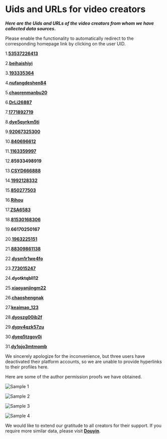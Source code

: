 # Uids and URLs for video creators

***Here are the Uids and URLs of the video creators from whom we have collected data sources.***

Please enable the functionality to automatically redirect to the corresponding homepage link by clicking on the user UID.

1.[**53537226413**](https://www.douyin.com/user/MS4wLjABAAAAX7vc1PsqJfyMSz__-sfwuiVCHqSme7yZIdi0ZN3lDbgY2FHfnAQm50vtQPGbMDUo)

2.[**beihaishiyi**](https://www.douyin.com/user/MS4wLjABAAAAvxk7zHtkTSMv_vG81KH0gNUZIzu0aM3wPZxHHw86ifXXD9GbTM31PSFgQroVSVBe)

3.[**193335364**](https://www.douyin.com/user/MS4wLjABAAAA4FiVa8OwY6JnvCT2Lsfvx_0niHRqCf1w1qXWbo5wqqk)

4.[**nufangdeshen84**](https://www.douyin.com/user/MS4wLjABAAAAyekdCLu-ZbGD2nPYxTIoP_ZpqTXJcDyZ9TtRx5U8JFU)

5.[**chaorenmanbu20**](https://www.douyin.com/user/MS4wLjABAAAA7KPfz7DFioSPSeBa4jK7LJ_yuqTy0tZVyODa0kjk8S8)

6.[**DrLi26887**](https://www.douyin.com/user/MS4wLjABAAAAtdewyfiVj5eBbhVin1txQK0S0lkK5WcShP2RJwSOEic)

7.[**1771892719**](https://www.douyin.com/user/MS4wLjABAAAAM1coTh7tYiTk6EwDGitMYYHaf2CBqeboE3dRmS64ldU)

8.[**dye5qyrkm5ti**](**https://www.douyin.com/user/MS4wLjABAAAAa_6uWpCtbtU21zsHqaDMFOgc0CCl-NnvwId74TPICBk)

9.[**92067325300**](https://www.douyin.com/user/MS4wLjABAAAAumEp74rp3l6w1--G75Odbc0-ie56EARf-HJ-3DWIYwg)

10.[**840696612**](https://www.douyin.com/user/MS4wLjABAAAAsiuT7t-ny-5NAdkxx_w-84qWhP4pxqX8Q5AQDqulgw4)

11.[**1163359997**](https://www.douyin.com/user/MS4wLjABAAAAPYy5piO0LjgPdXKFX5-bdncnboQmmiaIZp9poMOTYEk)

12.**85933498919**

13.[**CSYD666888**](https://www.douyin.com/user/MS4wLjABAAAAgP4pLlPqwsijN8rNk0V1jIw6cJYvdMoY_e59Ho2L5qorJvPGwRtQ29lBVdBpO3vO)

14.[**1992128332**](https://www.douyin.com/user/MS4wLjABAAAASqWwXOFWz8gxAvg69b3tJx1DooyNSaPk38s41mpcHF8)

15.[**850277503**](https://www.douyin.com/user/MS4wLjABAAAADAMLqGHpIzIk8wStjtBT3r9QJ2RLzCYJjzGcPqvAM3s)

16.[**Rihou**](https://www.douyin.com/user/MS4wLjABAAAAzYgQnxnRRDCKWG4djhlqik2Wwk95XXxBG7UbmMVbMtU)

17.[**ZSA6583**](https://www.douyin.com/user/MS4wLjABAAAAfcZTHxn7vUq673kTXYx7NnD4x9gyDoQxIFmrtNNfKJU)

18.[**81530168306**](https://www.douyin.com/user/MS4wLjABAAAAR7MV-T6e4WNtuRE6cbgBA3YaQGG8g0xl4MWB15-CCug)

19.**66170250167**

20.[**1963225151**](https://www.douyin.com/user/MS4wLjABAAAANev-BDGMpyRl8kyLQAWsZO2S5swUbl84_pAG-OLrE24)

21.[**88309861138**](https://www.douyin.com/user/MS4wLjABAAAAIuLX02ez9Ib4NB4CYWJtoGEsVgW9l_1geDAw3ZHrgkWAX8sJ1FknX_neyfNAaQmU)

22.[**dysm1r1we4fo**](https://www.douyin.com/user/MS4wLjABAAAAHsIaai0AYLO8opIXZBSXfjEzQQE07tYkoNBDDyO5r_lOxwEVL-jpIgY-ggQjzA2D)

23.[**773015247**](https://www.douyin.com/user/MS4wLjABAAAA_FhErkA7ZK11JjOS39-G_bL6T6Nx_ispRRV37Y7Ac84)

24.**dyotktqbll12**

25.[**xiaoyanjingm22**](https://www.douyin.com/user/MS4wLjABAAAAvHv4Sy_MKWHhUDFcJGfewtVCorCqaJ1MLYyDCVghoPG_-ynvzRMtqW8WOOyQTQ3G)

26.[**chaoshengnak**](https://www.douyin.com/user/MS4wLjABAAAAVKPzuSSkMmWsI6OhwoJpa4-m3I5xcpMSeXOkHuiW_r7gGZPG14xz9BDwplcVMzo7?is_search=0&list_name=follow&nt=0)

27.[**keaimao_123**](https://www.douyin.com/user/MS4wLjABAAAAE9XzoYZJWgBuhMe-Yb0x-gwZrKRHrYZHe8IJIkGI-fg)

28.[**dyoszg00ib2f**](https://www.douyin.com/user/MS4wLjABAAAAW5dObgesr43aIIwx-QuggJ4fMEgYI2DMNH4_v7EKkVM)

29.[**dypv4qzk57zu**](https://www.douyin.com/user/MS4wLjABAAAAwKCLZLuEDrDu4UzFxkB6lmTrQ3cX4Uqfndx8XdwyZR1qS_SKTgzBiiaJfJ3XlPjS)

30.[**dyeq5tzgov0i**](https://www.douyin.com/user/MS4wLjABAAAA27kDFxHZwewURNNeM8_2ke3la8JfOWTsWLBQDXeZ-h8)

31.[**dy1ojo3mtmomb**](https://www.douyin.com/user/MS4wLjABAAAA4RNWxxUOJ03pWU07U_4YYZ2cK9Bts8zupttx3i17JhQwYbGi11LDtaMdniQSKLqE)

We sincerely apologize for the inconvenience, but three users have deactivated their platform accounts, so we are unable to provide hyperlinks to their profiles here. 

Here are some of the author permission proofs we have obtained.

![Sample 1](https://github.com/Bean-Young/Ultrasound-Dataset/blob/URLs/Permission%20Proof/Sample%201.png)

![Sample 2](https://github.com/Bean-Young/Ultrasound-Dataset/blob/URLs/Permission%20Proof/Sample%202.png)

![Sample 3](https://github.com/Bean-Young/Ultrasound-Dataset/blob/URLs/Permission%20Proof/Sample%203.png)

![Sample 4](https://github.com/Bean-Young/Ultrasound-Dataset/blob/URLs/Permission%20Proof/Sample%204.png)

We would like to extend our gratitude to all creators for their support. If you require more similar data, please visit [**Douyin**](www.douyin.com).
